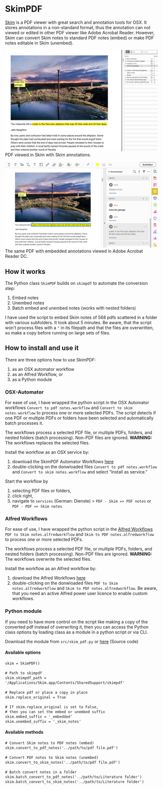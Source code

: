 # SkimPDF

[Skim](https://skim-app.sourceforge.io/) is a PDF viewer with great search and annotation tools for OSX. It stores annotations in a non-standard format, thus the annotation can not viewed or edited in other PDF viewer like Adobe Acrobat Reader. However, Skim can convert Skim notes to standard PDF notes (embed) or make PDF notes editable in Skim (unembed).

![](img/example-skim.png)
PDF viewed in Skim with Skim annotations.

![](img/example-acrobat.png)
The same PDF with embedded annotations viewed in Adobe Acrobat Reader DC.

## How it works

The Python class `SkimPDF` builds on `skimpdf` to automate the conversion step:

1. Embed notes
2. Unembed notes
3. Batch embed and unembed notes (works with nested folders)

I have used the script to embed Skim notes of 568 pdfs scattered in a folder with various subfolders. It took about 5 minutes. Be aware, that the script won't process files with a `"` in its filepath and that the files are overwritten, so make a copy before running on large sets of files.

## How to install and use it

There are three options how to use SkimPDF:

1. as an OSX automator workflow
2. as an Alfred Workflow, or
3. as a Python module

### OSX-Automator

For ease of use, I have wrapped the python script in the OSX Automator workflows `Convert to pdf notes.workflow` and `Convert to skim notes.workflow` to process one or more selected PDFs. The script detects if one PDF or multiple PDFs or folders have been selected and automatically batch processes it.

The workflows process a selected PDF file, or multiple PDFs, folders, and nested folders (batch processing). Non-PDF files are ignored. **WARNING:** The workflows replaces the selected files.

Install the workflow as an OSX service by:

1. download the SkimPDF Automator Workflows [here](https://github.com/alexandergogl/SkimPDF/releases/latest)
2. double-clicking on the donwloaded files `Convert to pdf notes.workflow` and `Convert to skim notes.workflow` and select "Install as service."

Start the workflow by

1. selecting PDF files or folders,
2. click right,
3. navigate to `services` (German: Dienste) > `PDF - Skim => PDF notes` or `PDF - PDF => Skim notes`

### Alfred Workflows

For ease of use, I have wrapped the python script in the [Alfred Workflows](https://www.alfredapp.com/) `PDF to Skim notes.alfredworkflow` and `Skim to PDF notes.alfredworkflow` to process one or more selected PDFs.

The workflows process a selected PDF file, or multiple PDFs, folders, and nested folders (batch processing). Non-PDF files are ignored. **WARNING:** The workflows overwrite the selected files.

Install the workflow as an Alfred workflow by:

1. download the Alfred Workflows [here](https://github.com/alexandergogl/SkimPDF/releases/latest)
2. double-clicking on the donwloaded files `PDF to Skim notes.alfredworkflow` and `Skim to PDF notes.alfredworkflow`. Be aware, that you need an active Alfred power user licence to enable custom workflows.

### Python module

If you need to have more control on the script like making a copy of the converted pdf instead of overwriting it, then you can access the Python class options by loading class as a module in a python script or via CLI.

Download the module from `src/skim_pdf.py` or [here](https://github.com/alexandergogl/SkimPDF/releases/latest) (Source code)

#### Available options

```
skim = SkimPDF()

# Path to skimpdf
skim.skimpdf_path = '/Applications/Skim.app/Contents/SharedSupport/skimpdf'

# Replace pdf or place a copy in place
skim.replace_original = True

# If skim.replace_original is set to False,
# then you can set the embed or unembed suffix
skim.embed_suffix = '_embedded'
skim.unembed_suffix = '_skim_notes'
```

#### Available methods

```
# Convert Skim notes to PDF notes (embed)
skim.convert_to_pdf_notes('../path/to/pdf file.pdf')

# Convert PDF notes to Skim notes (unembed)
skim.convert_to_skim_notes('../path/to/pdf file.pdf')

# Batch convert notes in a folder
skim.batch_convert_to_pdf_notes('../path/to/Literature folder')
skim.batch_convert_to_skim_notes('../path/to/Literature folder')
```
